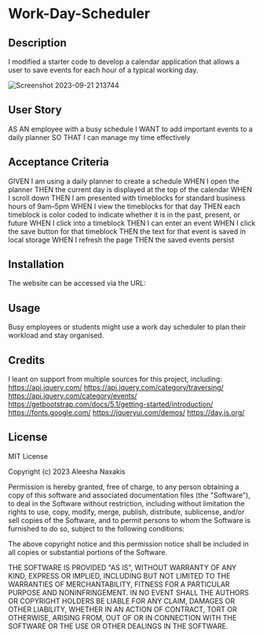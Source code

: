 # Work-Day-Scheduler

## Description
I modified a starter code to develop a calendar application that allows a user to save events for each hour of a typical working day.

![Screenshot 2023-09-21 213744](https://github.com/aleeshanaxakis/Work-Day-Scheduler/assets/142005319/cfcf6bc9-e5ba-4f32-a706-96e71fbf6331)

## User Story
AS AN employee with a busy schedule
I WANT to add important events to a daily planner
SO THAT I can manage my time effectively

## Acceptance Criteria
GIVEN I am using a daily planner to create a schedule
WHEN I open the planner
THEN the current day is displayed at the top of the calendar
WHEN I scroll down
THEN I am presented with timeblocks for standard business hours of 9am&ndash;5pm
WHEN I view the timeblocks for that day
THEN each timeblock is color coded to indicate whether it is in the past, present, or future
WHEN I click into a timeblock
THEN I can enter an event
WHEN I click the save button for that timeblock
THEN the text for that event is saved in local storage
WHEN I refresh the page
THEN the saved events persist

## Installation
The website can be accessed via the URL:

## Usage
Busy employees or students might use a work day scheduler to plan their workload and stay organised.

## Credits
I leant on support from multiple sources for this project, including:
https://api.jquery.com/
https://api.jquery.com/category/traversing/
https://api.jquery.com/category/events/
https://getbootstrap.com/docs/5.1/getting-started/introduction/
https://fonts.google.com/
https://jqueryui.com/demos/
https://day.js.org/

## License
MIT License

Copyright (c) 2023 Aleesha Naxakis

Permission is hereby granted, free of charge, to any person obtaining a copy of this software and associated documentation files (the "Software"), to deal in the Software without restriction, including without limitation the rights to use, copy, modify, merge, publish, distribute, sublicense, and/or sell copies of the Software, and to permit persons to whom the Software is furnished to do so, subject to the following conditions:

The above copyright notice and this permission notice shall be included in all copies or substantial portions of the Software.

THE SOFTWARE IS PROVIDED "AS IS", WITHOUT WARRANTY OF ANY KIND, EXPRESS OR IMPLIED, INCLUDING BUT NOT LIMITED TO THE WARRANTIES OF MERCHANTABILITY, FITNESS FOR A PARTICULAR PURPOSE AND NONINFRINGEMENT. IN NO EVENT SHALL THE AUTHORS OR COPYRIGHT HOLDERS BE LIABLE FOR ANY CLAIM, DAMAGES OR OTHER LIABILITY, WHETHER IN AN ACTION OF CONTRACT, TORT OR OTHERWISE, ARISING FROM, OUT OF OR IN CONNECTION WITH THE SOFTWARE OR THE USE OR OTHER DEALINGS IN THE SOFTWARE.
